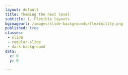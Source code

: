 ```yaml
---
layout: default
title: Theming the next level
subtitle: 1. Flexible layouts
bgimageurl: /images/slide-backgrounds/flexibility.png
published: true
classes:
 - slide
 - regular-slide
 - dark-background
data:
  x: 0
  y: 0

---
```


